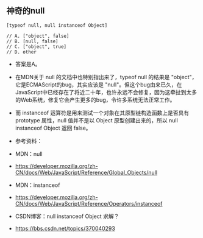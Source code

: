 ## 神奇的null

```
[typeof null, null instanceof Object]

// A. ["object", false]
// B. [null, false]
// C. ["object", true]
// D. other
```

- 答案是A。
- 在MDN关于 null 的文档中也特别指出来了，typeof null 的结果是 "object"，它是ECMAScript的bug，其实应该是 "null"。但这个bug由来已久，在JavaScript中已经存在了将近二十年，也许永远不会修复，因为这牵扯到太多的Web系统，修复它会产生更多的bug，令许多系统无法正常工作。
- 而 instanceof 运算符是用来测试一个对象在其原型链构造函数上是否具有 prototype 属性，null 值并不是以 Object 原型创建出来的，所以 null instanceof Object 返回 false。

- 参考资料：
- MDN：null
- https://developer.mozilla.org/zh-CN/docs/Web/JavaScript/Reference/Global_Objects/null
- MDN：instanceof
- https://developer.mozilla.org/zh-CN/docs/Web/JavaScript/Reference/Operators/instanceof
- CSDN博客：null instanceof Object 求解？
- https://bbs.csdn.net/topics/370040293

